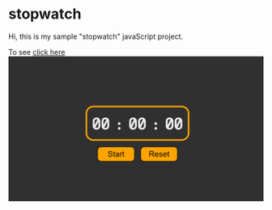 # stopwatch

Hi, this is my sample "stopwatch" javaScript project. 

To see [click here](https://yusufgozukara.github.io/stopwatch/)
![](intro.gif)
